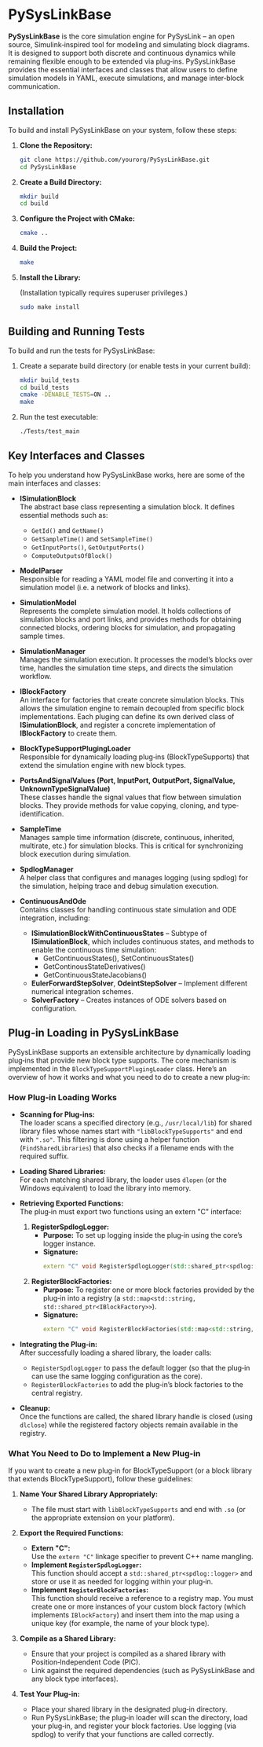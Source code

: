 # PySysLinkBase

**PySysLinkBase** is the core simulation engine for PySysLink – an open source, Simulink‑inspired tool for modeling and simulating block diagrams. It is designed to support both discrete and continuous dynamics while remaining flexible enough to be extended via plug‑ins. PySysLinkBase provides the essential interfaces and classes that allow users to define simulation models in YAML, execute simulations, and manage inter‑block communication.

## Installation

To build and install PySysLinkBase on your system, follow these steps:

1. **Clone the Repository:**

   ```bash
   git clone https://github.com/yourorg/PySysLinkBase.git
   cd PySysLinkBase
   ```

2. **Create a Build Directory:**

   ```bash
   mkdir build
   cd build
   ```

3. **Configure the Project with CMake:**

   ```bash
   cmake ..
   ```

4. **Build the Project:**

   ```bash
   make
   ```

5. **Install the Library:**

   (Installation typically requires superuser privileges.)

   ```bash
   sudo make install
   ```

## Building and Running Tests

To build and run the tests for PySysLinkBase:

1. Create a separate build directory (or enable tests in your current build):

   ```bash
   mkdir build_tests
   cd build_tests
   cmake -DENABLE_TESTS=ON ..
   make
   ```

2. Run the test executable:

   ```bash
   ./Tests/test_main
   ```

## Key Interfaces and Classes

To help you understand how PySysLinkBase works, here are some of the main interfaces and classes:

- **ISimulationBlock**  
  The abstract base class representing a simulation block. It defines essential methods such as:
  - `GetId()` and `GetName()`
  - `GetSampleTime()` and `SetSampleTime()`
  - `GetInputPorts()`, `GetOutputPorts()`
  - `ComputeOutputsOfBlock()`
  
- **ModelParser**  
  Responsible for reading a YAML model file and converting it into a simulation model (i.e. a network of blocks and links).

- **SimulationModel**  
  Represents the complete simulation model. It holds collections of simulation blocks and port links, and provides methods for obtaining connected blocks, ordering blocks for simulation, and propagating sample times.

- **SimulationManager**  
  Manages the simulation execution. It processes the model’s blocks over time, handles the simulation time steps, and directs the simulation workflow.

- **IBlockFactory**  
  An interface for factories that create concrete simulation blocks. This allows the simulation engine to remain decoupled from specific block implementations. Each pluging can define its own derived class of **ISimulationBlock**, and register a concrete implementation of **IBlockFactory** to create them.

- **BlockTypeSupportPlugingLoader**  
  Responsible for dynamically loading plug‑ins (BlockTypeSupports) that extend the simulation engine with new block types.

- **PortsAndSignalValues (Port, InputPort, OutputPort, SignalValue, UnknownTypeSignalValue)**  
  These classes handle the signal values that flow between simulation blocks. They provide methods for value copying, cloning, and type‐identification.

- **SampleTime**  
  Manages sample time information (discrete, continuous, inherited, multirate, etc.) for simulation blocks. This is critical for synchronizing block execution during simulation.

- **SpdlogManager**  
  A helper class that configures and manages logging (using spdlog) for the simulation, helping trace and debug simulation execution.

- **ContinuousAndOde**  
  Contains classes for handling continuous state simulation and ODE integration, including:
  - **ISimulationBlockWithContinuousStates** – Subtype of **ISimulationBlock**, which includes continuous states, and methods to enable the continuous time simulation:
    - GetContinuousStates(), SetContinuousStates()
    - GetContinousStateDerivatives()
    - GetContinuousStateJacobians()
  - **EulerForwardStepSolver**, **OdeintStepSolver** – Implement different numerical integration schemes.
  - **SolverFactory** – Creates instances of ODE solvers based on configuration.


## Plug‑in Loading in PySysLinkBase

PySysLinkBase supports an extensible architecture by dynamically loading plug‑ins that provide new block type supports. The core mechanism is implemented in the `BlockTypeSupportPlugingLoader` class. Here’s an overview of how it works and what you need to do to create a new plug‑in:

### How Plug‑in Loading Works

- **Scanning for Plug‑ins:**  
  The loader scans a specified directory (e.g., `/usr/local/lib`) for shared library files whose names start with `"libBlockTypeSupports"` and end with `".so"`. This filtering is done using a helper function (`FindSharedLibraries`) that also checks if a filename ends with the required suffix.

- **Loading Shared Libraries:**  
  For each matching shared library, the loader uses `dlopen` (or the Windows equivalent) to load the library into memory.

- **Retrieving Exported Functions:**  
  The plug‑in must export two functions using an extern "C" interface:
  1. **RegisterSpdlogLogger:**  
     - **Purpose:** To set up logging inside the plug‑in using the core’s logger instance.  
     - **Signature:**  
       ```cpp
       extern "C" void RegisterSpdlogLogger(std::shared_ptr<spdlog::logger> logger);
       ```
  2. **RegisterBlockFactories:**  
     - **Purpose:** To register one or more block factories provided by the plug‑in into a registry (a `std::map<std::string, std::shared_ptr<IBlockFactory>>`).  
     - **Signature:**  
       ```cpp
       extern "C" void RegisterBlockFactories(std::map<std::string, std::shared_ptr<IBlockFactory>>& registry);
       ```
  
- **Integrating the Plug‑in:**  
  After successfully loading a shared library, the loader calls:
  - `RegisterSpdlogLogger` to pass the default logger (so that the plug‑in can use the same logging configuration as the core).
  - `RegisterBlockFactories` to add the plug‑in’s block factories to the central registry.
  
- **Cleanup:**  
  Once the functions are called, the shared library handle is closed (using `dlclose`) while the registered factory objects remain available in the registry.

### What You Need to Do to Implement a New Plug‑in

If you want to create a new plug‑in for BlockTypeSupport (or a block library that extends BlockTypeSupport), follow these guidelines:

1. **Name Your Shared Library Appropriately:**  
   - The file must start with `libBlockTypeSupports` and end with `.so` (or the appropriate extension on your platform).

2. **Export the Required Functions:**  
   - **Extern "C":**  
     Use the `extern "C"` linkage specifier to prevent C++ name mangling.  
   - **Implement `RegisterSpdlogLogger`:**  
     This function should accept a `std::shared_ptr<spdlog::logger>` and store or use it as needed for logging within your plug‑in.  
   - **Implement `RegisterBlockFactories`:**  
     This function should receive a reference to a registry map. You must create one or more instances of your custom block factory (which implements `IBlockFactory`) and insert them into the map using a unique key (for example, the name of your block type).

3. **Compile as a Shared Library:**  
   - Ensure that your project is compiled as a shared library with Position‑Independent Code (PIC).
   - Link against the required dependencies (such as PySysLinkBase and any block type interfaces).

4. **Test Your Plug‑in:**  
   - Place your shared library in the designated plug‑in directory.
   - Run PySysLinkBase; the plug‑in loader will scan the directory, load your plug‑in, and register your block factories. Use logging (via spdlog) to verify that your functions are called correctly.
